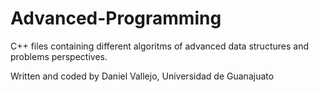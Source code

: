 # Advanced-Programming

C++ files containing different algoritms of advanced data structures and problems perspectives.

Written and coded by Daniel Vallejo, Universidad de Guanajuato
